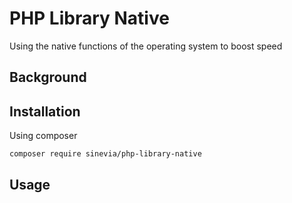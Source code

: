 # PHP Library Native
Using the native functions of the operating system to boost speed

## Background ##

## Installation ##

Using composer

```
composer require sinevia/php-library-native
```

## Usage ##
